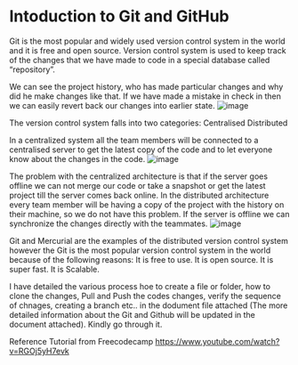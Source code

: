 # Intoduction to Git and GitHub

Git is the most popular and widely used version control system in the world and it is free and open source. Version control system is used to keep track of the changes that we have made to code in a special database called “repository”.

We can see the project history, who has made particular changes and why did he make changes like that. If we have made a mistake in check in then we can easily revert back our changes into earlier state.
![image](https://github.com/nmanuvenugopal/Introduction-to-Git-and-GitHub/assets/99719105/029e45c8-9deb-4084-9f3d-b1e1e578ea26)


The version control system falls into two categories:
Centralised 
Distributed

In a centralized system all the team members will be connected to a centralised server to get the latest copy of the code and to let everyone know about the changes in the code.
![image](https://github.com/nmanuvenugopal/Introduction-to-Git-and-GitHub/assets/99719105/f75e9e70-34c1-4be9-8c7b-d09d2b7a2270)

The problem with the centralized architecture is that if the server goes offline we can not merge our code or take a snapshot or get the latest project till the server comes back online.
In the distributed architecture every team member will be having a copy of the project with the history on their machine, so we do not have this problem. If the server is offline we can synchronize the changes directly with the teammates. 
![image](https://github.com/nmanuvenugopal/Introduction-to-Git-and-GitHub/assets/99719105/3cf03a0f-8578-4f7f-8742-7e7a0e49c9da)

Git and Mercurial are the examples of the distributed version control system however the Git is the most popular version control system in the world because of the following reasons:
It is free to use.
It is open source.
It is super fast.
It is Scalable.

I have detailed the various process hoe to create a file or folder, how to clone the changes, Pull and Push the codes changes, verify the sequence of chnages, creating a branch etc.. in the dodument file attached (The more detailed information about the Git and Github will be updated in the document attached). Kindly go through it.


Reference
Tutorial from Freecodecamp
https://www.youtube.com/watch?v=RGOj5yH7evk
